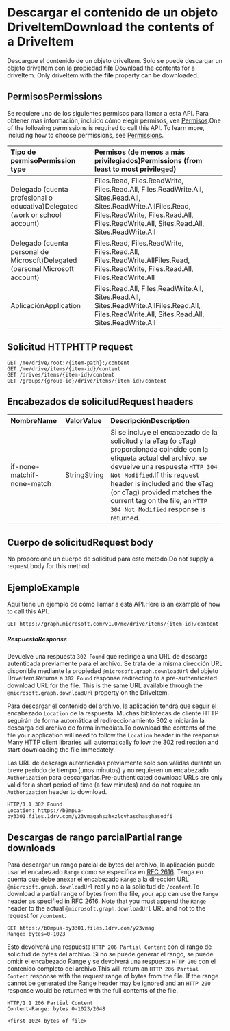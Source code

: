 # <a name="download-the-contents-of-a-driveitem"></a><span data-ttu-id="e7415-101">Descargar el contenido de un objeto DriveItem</span><span class="sxs-lookup"><span data-stu-id="e7415-101">Download the contents of a DriveItem</span></span>

<span data-ttu-id="e7415-p101">Descargue el contenido de un objeto driveItem. Solo se puede descargar un objeto driveItem con la propiedad **file**.</span><span class="sxs-lookup"><span data-stu-id="e7415-p101">Download the contents for a driveItem. Only driveItem with the **file** property can be downloaded.</span></span>

## <a name="permissions"></a><span data-ttu-id="e7415-104">Permisos</span><span class="sxs-lookup"><span data-stu-id="e7415-104">Permissions</span></span>
<span data-ttu-id="e7415-p102">Se requiere uno de los siguientes permisos para llamar a esta API. Para obtener más información, incluido cómo elegir permisos, vea [Permisos](../../../concepts/permissions_reference.md).</span><span class="sxs-lookup"><span data-stu-id="e7415-p102">One of the following permissions is required to call this API. To learn more, including how to choose permissions, see [Permissions](../../../concepts/permissions_reference.md).</span></span>

|<span data-ttu-id="e7415-107">Tipo de permiso</span><span class="sxs-lookup"><span data-stu-id="e7415-107">Permission type</span></span>      | <span data-ttu-id="e7415-108">Permisos (de menos a más privilegiados)</span><span class="sxs-lookup"><span data-stu-id="e7415-108">Permissions (from least to most privileged)</span></span>              | 
|:--------------------|:---------------------------------------------------------| 
|<span data-ttu-id="e7415-109">Delegado (cuenta profesional o educativa)</span><span class="sxs-lookup"><span data-stu-id="e7415-109">Delegated (work or school account)</span></span> | <span data-ttu-id="e7415-110">Files.Read, Files.ReadWrite, Files.Read.All, Files.ReadWrite.All, Sites.Read.All, Sites.ReadWrite.All</span><span class="sxs-lookup"><span data-stu-id="e7415-110">Files.Read, Files.ReadWrite, Files.Read.All, Files.ReadWrite.All, Sites.Read.All, Sites.ReadWrite.All</span></span>    | 
|<span data-ttu-id="e7415-111">Delegado (cuenta personal de Microsoft)</span><span class="sxs-lookup"><span data-stu-id="e7415-111">Delegated (personal Microsoft account)</span></span> | <span data-ttu-id="e7415-112">Files.Read, Files.ReadWrite, Files.Read.All, Files.ReadWrite.All</span><span class="sxs-lookup"><span data-stu-id="e7415-112">Files.Read, Files.ReadWrite, Files.Read.All, Files.ReadWrite.All</span></span>    | 
|<span data-ttu-id="e7415-113">Aplicación</span><span class="sxs-lookup"><span data-stu-id="e7415-113">Application</span></span> | <span data-ttu-id="e7415-114">Files.Read.All, Files.ReadWrite.All, Sites.Read.All, Sites.ReadWrite.All</span><span class="sxs-lookup"><span data-stu-id="e7415-114">Files.Read.All, Files.ReadWrite.All, Sites.Read.All, Sites.ReadWrite.All</span></span> | 

## <a name="http-request"></a><span data-ttu-id="e7415-115">Solicitud HTTP</span><span class="sxs-lookup"><span data-stu-id="e7415-115">HTTP request</span></span>

<!-- { "blockType": "ignored" } -->
```http
GET /me/drive/root:/{item-path}:/content
GET /me/drive/items/{item-id}/content
GET /drives/items/{item-id}/content
GET /groups/{group-id}/drive/items/{item-id}/content
```

## <a name="request-headers"></a><span data-ttu-id="e7415-116">Encabezados de solicitud</span><span class="sxs-lookup"><span data-stu-id="e7415-116">Request headers</span></span>

| <span data-ttu-id="e7415-117">Nombre</span><span class="sxs-lookup"><span data-stu-id="e7415-117">Name</span></span>          | <span data-ttu-id="e7415-118">Valor</span><span class="sxs-lookup"><span data-stu-id="e7415-118">Value</span></span>  | <span data-ttu-id="e7415-119">Descripción</span><span class="sxs-lookup"><span data-stu-id="e7415-119">Description</span></span>                                                                                                                                              |
|:--------------|:-------|:---------------------------------------------------------------------------------------------------------------------------------------------------------|
| <span data-ttu-id="e7415-120">if-none-match</span><span class="sxs-lookup"><span data-stu-id="e7415-120">if-none-match</span></span> | <span data-ttu-id="e7415-121">String</span><span class="sxs-lookup"><span data-stu-id="e7415-121">String</span></span> | <span data-ttu-id="e7415-122">Si se incluye el encabezado de la solicitud y la eTag (o cTag) proporcionada coincide con la etiqueta actual del archivo, se devuelve una respuesta `HTTP 304 Not Modified`.</span><span class="sxs-lookup"><span data-stu-id="e7415-122">If this request header is included and the eTag (or cTag) provided matches the current tag on the file, an `HTTP 304 Not Modified` response is returned.</span></span> |


## <a name="request-body"></a><span data-ttu-id="e7415-123">Cuerpo de solicitud</span><span class="sxs-lookup"><span data-stu-id="e7415-123">Request body</span></span>
<span data-ttu-id="e7415-124">No proporcione un cuerpo de solicitud para este método.</span><span class="sxs-lookup"><span data-stu-id="e7415-124">Do not supply a request body for this method.</span></span>

## <a name="example"></a><span data-ttu-id="e7415-125">Ejemplo</span><span class="sxs-lookup"><span data-stu-id="e7415-125">Example</span></span>
<span data-ttu-id="e7415-126">Aquí tiene un ejemplo de cómo llamar a esta API.</span><span class="sxs-lookup"><span data-stu-id="e7415-126">Here is an example of how to call this API.</span></span>


<!-- { "blockType": "request", "name": "driveitem-download-contents" } -->
```http
GET https://graph.microsoft.com/v1.0/me/drive/items/{item-id}/content
```

##### <a name="response"></a><span data-ttu-id="e7415-127">Respuesta</span><span class="sxs-lookup"><span data-stu-id="e7415-127">Response</span></span>
<span data-ttu-id="e7415-p103">Devuelve una respuesta `302 Found` que redirige a una URL de descarga autenticada previamente para el archivo. Se trata de la misma dirección URL disponible mediante la propiedad `@microsoft.graph.downloadUrl` del objeto DriveItem.</span><span class="sxs-lookup"><span data-stu-id="e7415-p103">Returns a `302 Found` response redirecting to a pre-authenticated download URL for the file. This is the same URL available through the `@microsoft.graph.downloadUrl` property on the DriveItem.</span></span>

<span data-ttu-id="e7415-p104">Para descargar el contenido del archivo, la aplicación tendrá que seguir el encabezado `Location` de la respuesta. Muchas bibliotecas de cliente HTTP seguirán de forma automática el redireccionamiento 302 e iniciarán la descarga del archivo de forma inmediata.</span><span class="sxs-lookup"><span data-stu-id="e7415-p104">To download the contents of the file your application will need to follow the `Location` header in the response. Many HTTP client libraries will automatically follow the 302 redirection and start downloading the file immedately.</span></span>

<span data-ttu-id="e7415-132">Las URL de descarga autenticadas previamente solo son válidas durante un breve período de tiempo (unos minutos) y no requieren un encabezado `Authorization` para descargarlas.</span><span class="sxs-lookup"><span data-stu-id="e7415-132">Pre-authenticated download URLs are only valid for a short period of time (a few minutes) and do not require an `Authorization` header to download.</span></span>

<!-- { "blockType": "response", "@odata.type": "stream" } -->
```http
HTTP/1.1 302 Found
Location: https://b0mpua-by3301.files.1drv.com/y23vmagahszhxzlcvhasdhasghasodfi
```

## <a name="partial-range-downloads"></a><span data-ttu-id="e7415-133">Descargas de rango parcial</span><span class="sxs-lookup"><span data-stu-id="e7415-133">Partial range downloads</span></span>

<span data-ttu-id="e7415-p105">Para descargar un rango parcial de bytes del archivo, la aplicación puede usar el encabezado `Range` como se especifica en [RFC 2616](https://www.ietf.org/rfc/rfc2616.txt). Tenga en cuenta que debe anexar el encabezado `Range` a la dirección URL `@microsoft.graph.downloadUrl` real y no a la solicitud de `/content`.</span><span class="sxs-lookup"><span data-stu-id="e7415-p105">To download a partial range of bytes from the file, your app can use the `Range` header as specified in [RFC 2616](https://www.ietf.org/rfc/rfc2616.txt). Note that you must append the `Range` header to the actual `@microsoft.graph.downloadUrl` URL and not to the request for `/content`.</span></span>

<!-- { "blockType": "request", "name": "driveitem-get-partial-content" } -->
```http
GET https://b0mpua-by3301.files.1drv.com/y23vmag
Range: bytes=0-1023
```

<span data-ttu-id="e7415-p106">Esto devolverá una respuesta `HTTP 206 Partial Content` con el rango de solicitud de bytes del archivo. Si no se puede generar el rango, se puede omitir el encabezado Range y se devolverá una respuesta `HTTP 200` con el contenido completo del archivo.</span><span class="sxs-lookup"><span data-stu-id="e7415-p106">This will return an `HTTP 206 Partial Content` response with the request range of bytes from the file. If the range cannot be generated the Range header may be ignored and an `HTTP 200` response would be returned with the full contents of the file.</span></span>

<!-- { "blockType": "response", "@odata.type": "stream" } -->
```http
HTTP/1.1 206 Partial Content
Content-Range: bytes 0-1023/2048

<first 1024 bytes of file>
```

<!-- uuid: 8fcb5dbc-d5aa-4681-8e31-b001d5168d79
2015-10-25 14:57:30 UTC -->
<!-- {
  "type": "#page.annotation",
  "description": "Download item",
  "keywords": "",
  "section": "documentation",
  "tocPath": "OneDrive/Item/Download file"
}-->
